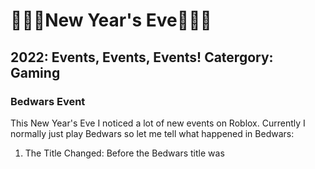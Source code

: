 # 🎉🥳🎊New Year's Eve🎉🥳🎊
## 2022: Events, Events, Events! Catergory: Gaming
### Bedwars Event
This New Year's Eve I noticed a lot of new events on Roblox. Currently I normally just play Bedwars so let me tell what happened in Bedwars:
1. The Title Changed: Before the Bedwars title was
